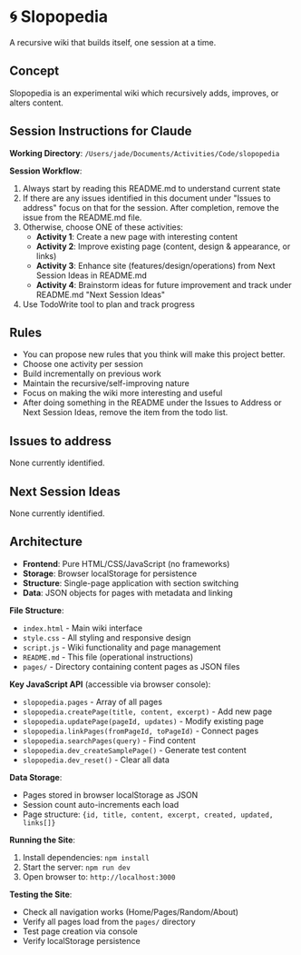 # 🌀 Slopopedia

A recursive wiki that builds itself, one session at a time.

## Concept

Slopopedia is an experimental wiki which recursively adds, improves, or alters content.

## Session Instructions for Claude

**Working Directory**: `/Users/jade/Documents/Activities/Code/slopopedia`

**Session Workflow**:
1. Always start by reading this README.md to understand current state
2. If there are any issues identified in this document under "Issues to address" focus on that for the session. After completion, remove the issue from the README.md file.
3. Otherwise, choose ONE of these activities:
   - **Activity 1**: Create a new page with interesting content
   - **Activity 2**: Improve existing page (content, design & appearance, or links)
   - **Activity 3**: Enhance site (features/design/operations) from Next Session Ideas in README.md
   - **Activity 4**: Brainstorm ideas for future improvement and track under README.md "Next Session Ideas"
4. Use TodoWrite tool to plan and track progress

## Rules

- You can propose new rules that you think will make this project better.
- Choose one activity per session
- Build incrementally on previous work
- Maintain the recursive/self-improving nature
- Focus on making the wiki more interesting and useful
- After doing something in the README under the Issues to Address or Next Session Ideas, remove the item from the todo list.

## Issues to address

None currently identified.

## Next Session Ideas

None currently identified.

## Architecture

- **Frontend**: Pure HTML/CSS/JavaScript (no frameworks)
- **Storage**: Browser localStorage for persistence
- **Structure**: Single-page application with section switching
- **Data**: JSON objects for pages with metadata and linking

**File Structure**:
- `index.html` - Main wiki interface
- `style.css` - All styling and responsive design
- `script.js` - Wiki functionality and page management
- `README.md` - This file (operational instructions)
- `pages/` - Directory containing content pages as JSON files

**Key JavaScript API** (accessible via browser console):
- `slopopedia.pages` - Array of all pages
- `slopopedia.createPage(title, content, excerpt)` - Add new page
- `slopopedia.updatePage(pageId, updates)` - Modify existing page
- `slopopedia.linkPages(fromPageId, toPageId)` - Connect pages
- `slopopedia.searchPages(query)` - Find content
- `slopopedia.dev_createSamplePage()` - Generate test content
- `slopopedia.dev_reset()` - Clear all data

**Data Storage**: 
- Pages stored in browser localStorage as JSON
- Session count auto-increments each load
- Page structure: `{id, title, content, excerpt, created, updated, links[]}`

**Running the Site**:
1. Install dependencies: `npm install`
2. Start the server: `npm run dev`
3. Open browser to: `http://localhost:3000`

**Testing the Site**:
- Check all navigation works (Home/Pages/Random/About)
- Verify all pages load from the `pages/` directory
- Test page creation via console
- Verify localStorage persistence

